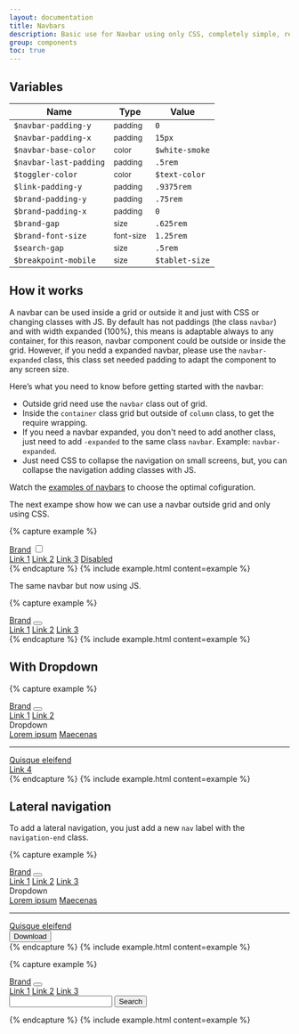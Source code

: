 ```yaml
---
layout: documentation
title: Navbars
description: Basic use for Navbar using only CSS, completely simple, resposive and interactive.
group: components
toc: true
---
```



## Variables

| Name  | Type  | Value |
| ----- | ----- | ----- |
| `$navbar-padding-y` | <small>padding</small> | `0` |
| `$navbar-padding-x` | <small>padding</small> | `15px` |
| `$navbar-base-color` | <small>color</small> | <span class="small-box" style="background:#f5f5f5"></span> `$white-smoke` |
| `$navbar-last-padding` | <small>padding</small> | `.5rem` |
| `$toggler-color` | <small>color</small> | <span class="small-box" style="background:#343a40"></span> `$text-color` |
| `$link-padding-y` | <small>padding</small> | `.9375rem` |
| `$brand-padding-y` | <small>padding</small> | `.75rem` |
| `$brand-padding-x` | <small>padding</small> | `0` |
| `$brand-gap` | <small>size</small> | `.625rem` |
| `$brand-font-size` | <small>font-size</small> | `1.25rem` |
| `$search-gap` | <small>size</small> | `.5rem` |
| `$breakpoint-mobile` | <small>size</small> | `$tablet-size` |


## How it works

A navbar can be used inside a grid or outside it and just with CSS or changing classes with JS. By default has not paddings (the class `navbar`) and with width expanded (100%), this means is adaptable always to any container, for this reason, navbar component could be outside or inside the grid. However, if you nedd a expanded navbar, please use the `navbar-expanded` class, this class set needed padding to adapt the component to any screen size.

Here’s what you need to know before getting started with the navbar:

* Outside grid need use the `navbar` class out of grid.
* Inside the `container` class grid but outside of `column` class, to get the require wrapping.
* If you need a navbar expanded, you don't need to add another class, just need to add `-expanded` to the same class `navbar`. Example: `navbar-expanded`.
* Just need CSS to collapse the navigation on small screens, but, you can collapse the navigation adding classes with JS.

Watch the <a href="/examples/navbars" target="_blank">examples of navbars</a> to choose the optimal cofiguration.

The next exampe show how we can use a navbar outside grid and only using CSS.

{% capture example %}
<div class="navbar">
  <div class="container">
    <div class="column">
      <a class="navbar-brand" href="#">Brand</a>
      <input type="checkbox" id="navbar-1">
      <label class="button navbar-toggler" for="navbar-1">
        <i class="menu-icon"></i>
      </label>
      <nav>
        <a href="#">Link 1</a>
        <a href="#">Link 2</a>
        <a href="#">Link 3</a>
        <a href="#" class="disabled">Disabled</a>
      </nav>
    </div>
  </div>
</div>
{% endcapture %}
{% include example.html content=example %}

The same navbar but now using JS.

{% capture example %}
<div class="navbar">
  <div class="container">
    <div class="column">
      <a class="navbar-brand" href="#">Brand</a>
      <button class="navbar-toggler">
        <i class="menu-icon"></i>
      </button>
      <nav>
        <a href="#">Link 1</a>
        <a href="#">Link 2</a>
        <a href="#">Link 3</a>
      </nav>
    </div>
  </div>
</div>
{% endcapture %}
{% include example.html content=example %}

## With Dropdown

{% capture example %}
<div class="navbar-expanded">
  <a class="navbar-brand" href="#">Brand</a>
  <button class="navbar-toggler">
    <i class="menu-icon"></i>
  </button>
  <nav>
    <a href="#">Link 1</a>
    <a href="#">Link 2</a>
    <div class="dropdown">
      <span class="toggle">
        Dropdown
      </span>
      <nav class="drop-menu show-menu">
        <a href="#">Lorem ipsum</a>
        <a href="#">Maecenas</a>
        <hr class="drop-separator">
        <a href="#">Quisque eleifend</a>
      </nav>
    </div>
    <a href="#">Link 4</a>
  </nav>
</div>
{% endcapture %}
{% include example.html content=example %}


## Lateral navigation

To add a lateral navigation, you just add a new `nav` label with the `navigation-end` class.

{% capture example %}
<div class="navbar-expanded">
  <a class="navbar-brand" href="#">Brand</a>
  <button class="navbar-toggler">
    <i class="menu-icon"></i>
  </button>
  <nav>
    <a href="#">Link 1</a>
    <a href="#">Link 2</a>
    <a href="#">Link 3</a>
  </nav>
  <nav class="navigation-end">
    <div class="dropdown">
      <span class="toggle">
        Dropdown
      </span>
      <nav class="drop-menu">
        <a href="#">Lorem ipsum</a>
        <a href="#">Maecenas</a>
        <hr class="drop-separator">
        <a href="#">Quisque eleifend</a>
      </nav>
    </div>
    <button>Download</button>
  </nav>
</div>
{% endcapture %}
{% include example.html content=example %}

{% capture example %}
<div class="navbar-expanded">
  <a class="navbar-brand" href="#">Brand</a>
  <button class="navbar-toggler">
    <i class="menu-icon"></i>
  </button>
  <nav>
    <a href="#">Link 1</a>
    <a href="#">Link 2</a>
    <a href="#">Link 3</a>
  </nav>
  <nav class="navigation-end">
    <form class="navbar-search">
      <input type="search">
      <button type="submit">Search</button>
    </form>
  </nav>
</div>
{% endcapture %}
{% include example.html content=example %}